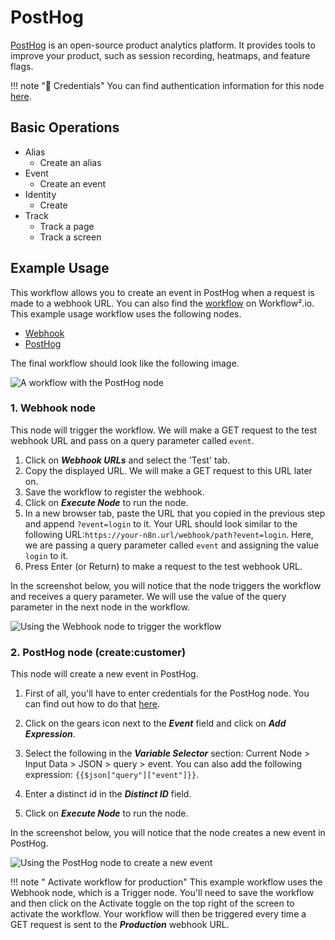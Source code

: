 # PostHog

[PostHog](https://posthog.com) is an open-source product analytics platform. It provides tools to improve your product, such as session recording, heatmaps, and feature flags.

!!! note "🔑 Credentials"
    You can find authentication information for this node [here](/workflow/integrations/credentials/postHog/).


## Basic Operations

* Alias
    * Create an alias
* Event
    * Create an event
* Identity
    * Create
* Track
    * Track a page
    * Track a screen

## Example Usage

This workflow allows you to create an event in PostHog when a request is made to a webhook URL. You can also find the [workflow](https://n8n.io/workflows/968) on Workflow².io. This example usage workflow uses the following nodes.
- [Webhook](/workflow/integrations/core-nodes/n8n-nodes-base.webhook/)
- [PostHog]()

The final workflow should look like the following image.

![A workflow with the PostHog node](/_images/integrations/nodes/posthog/workflow.png)

### 1. Webhook node

This node will trigger the workflow. We will make a GET request to the test webhook URL and pass on a query parameter called  `event`.

1. Click on ***Webhook URLs*** and select the 'Test' tab.
2. Copy the displayed URL. We will make a GET request to this URL later on.
3. Save the workflow to register the webhook.
4. Click on ***Execute Node*** to run the node.
5. In a new browser tab, paste the URL that you copied in the previous step and append `?event=login` to it. Your URL should look similar to the following URL:`https://your-n8n.url/webhook/path?event=login`. Here, we are passing a query parameter called `event` and assigning the value `login` to it.
6. Press Enter (or Return) to make a request to the test webhook URL.

In the screenshot below, you will notice that the node triggers the workflow and receives a query parameter. We will use the value of the query parameter in the next node in the workflow.

![Using the Webhook node to trigger the workflow](/_images/integrations/nodes/posthog/webhook_node.png)

### 2. PostHog node (create:customer)

This node will create a new event in PostHog.

1. First of all, you'll have to enter credentials for the PostHog node. You can find out how to do that [here](/workflow/integrations/credentials/postHog/).
2. Click on the gears icon next to the ***Event*** field and click on ***Add Expression***.

3. Select the following in the ***Variable Selector*** section: Current Node > Input Data > JSON > query > event. You can also add the following expression: `{{$json["query"]["event"]}}`.

4. Enter a distinct id in the ***Distinct ID*** field.
5. Click on ***Execute Node*** to run the node.

In the screenshot below, you will notice that the node creates a new event in PostHog.

![Using the PostHog node to create a new event](/_images/integrations/nodes/posthog/posthog_node.png)

!!! note " Activate workflow for production"
    This example workflow uses the Webhook node, which is a Trigger node. You'll need to save the workflow and then click on the Activate toggle on the top right of the screen to activate the workflow. Your workflow will then be triggered every time a GET request is sent to the ***Production*** webhook URL.

